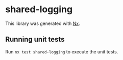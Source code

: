 # shared-logging

This library was generated with [Nx](https://nx.dev).

## Running unit tests

Run `nx test shared-logging` to execute the unit tests.
